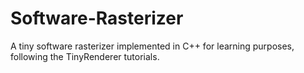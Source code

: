 # Software-Rasterizer
A tiny software rasterizer implemented in C++ for learning purposes, following the TinyRenderer tutorials.
